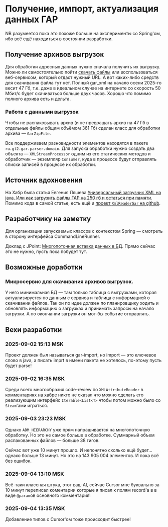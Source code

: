 # Получение, импорт, актуализация данных ГАР

NB разумеется пока это похоже больше на эксперименты со Spring'ом, ибо всё ещё находиться в состоянии разработки. 

## Получение архивов выгрузок

Для обработки адресных данных нужно сначала получить их выгрузку. Можно ли самостоятельно пойти [скачать файлы](https://fias.nalog.ru/Frontend) или воспользоваться веб-сервисом, который отдаст нужный URL. А вот каких-либо средств для скачивания файла тут нет. Полный gar_xml на начало осени 2025-го весит 47 Гб, т.е. даже в идеальном случае на интернете со скорость 50 Мбит/с будет скачиваться больше двух часов. Хорошо что помимо полного архива есть и дельта.

### Работа с данными выгрузок

Чтобы не распаковывать архив (и не превращать архив на 47 Гб в отдельные файлы общим объёмом 361 Гб) сделан класс для обработки архива — `GarZipFile`. 

Все поддерживаем разновидности элементов находятся в пакете `ru.gt2.gar.parser.domain`. Для запуска обработки нужно создать два объекта — `XMLStreamProcessor` одним из его статических методов и обработчик — экземпляр `Consumer`, куда в процессе будут отправлять списки записей в процессе их обработки. 

## Источник вдохновения

На Хабр была статья Евгения Ляшева [Универсальный загрузчик XML на java. Или как загрузить файлы ГАР на 250 гб и остаться при памяти](https://habr.com/ru/articles/724324/). Помимо кода в самой статье, есть ещё и [проект `XmlReaderGar` на github](https://github.com/lyashov/XmlReaderGar). 

## Разработчику на заметку

Для организации запускаемых классов с контекстом Spring — смотреть в сторону интерфейса CommandLineRunner.

Доклад с JPoint: [Многопоточная вставка данных в БД](https://www.youtube.com/watch?v=60qHJSnfhmM). Прямо сейчас это не нужно, пусть пока побудет тут.

## Возможные доработки

### Микросервис для скачивания архивов выгрузок.
У него минимальная БД — там только таблица с выгрузками, которая актуализируется по данным с сервиса и таблица с информацией о скачивании файлов. Так он по идее должен по планировщику ходить и обновлять информацию о загрузках и принимать запросы на начало загрузки. А по окончании загрузки он мог-бы событие отправлять.

## Вехи разработки

### 2025-09-02 15:13 MSK 

Проект должен был называться gar-import, но import — это ключевое слово в java, а писать imprt в имени пакета не хотелось, по-этому пусть будет parse!

### 2025-09-02 16:35 MSK 

Среди всего многообразия code-review по `XMLAttributeReader` в [комментариях на хабре](https://habr.com/ru/articles/724324/comments/) никто не сказал что можно сделать его реализующим интерфейс `Iterable<List<T>` чтобы потом можно было со `Steam`'ами играться.

### 2025-09-03 23:23 MSK

Однако `ADM_HIERARCHY` уже прям напрашивается на многопоточную обработку. Но это не самое больше в обработке. Суммарный объем распакованных файлов — больше 38 гигов.

Сейчас вот уже 10 минут прошло. И непонятно сколько ещё будет… однако больше 13 минут. Но это на 143 905 004 элементов. И пока всё без ошибок.

### 2025-09-04 13:10 MSK

Всё-таки классная штука, этот ваш AI, сейчас Cursor мне буквально за 10 минут переписал коментарии которые я писал к полям record'а в в виде `@param`ов основного комментария!

### 2025-09-04 13:35 MSK

Добавление типов с Cursor'ом тоже происходит быстрее!
